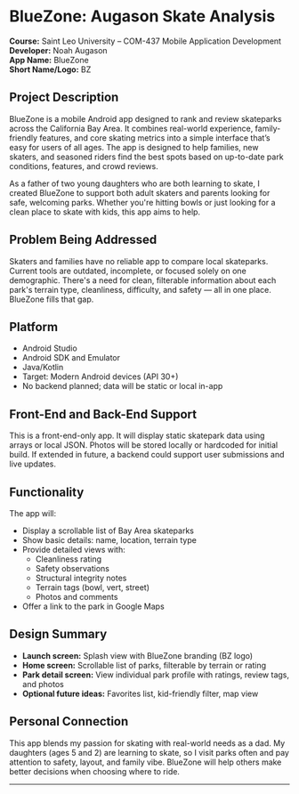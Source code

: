 # BlueZone: Augason Skate Analysis

**Course:** Saint Leo University – COM-437 Mobile Application Development  
**Developer:** Noah Augason  
**App Name:** BlueZone  
**Short Name/Logo:** BZ  

## Project Description

BlueZone is a mobile Android app designed to rank and review skateparks across the California Bay Area. It combines real-world experience, family-friendly features, and core skating metrics into a simple interface that’s easy for users of all ages. The app is designed to help families, new skaters, and seasoned riders find the best spots based on up-to-date park conditions, features, and crowd reviews.

As a father of two young daughters who are both learning to skate, I created BlueZone to support both adult skaters and parents looking for safe, welcoming parks. Whether you're hitting bowls or just looking for a clean place to skate with kids, this app aims to help.

## Problem Being Addressed

Skaters and families have no reliable app to compare local skateparks. Current tools are outdated, incomplete, or focused solely on one demographic. There's a need for clean, filterable information about each park's terrain type, cleanliness, difficulty, and safety — all in one place. BlueZone fills that gap.

## Platform

- Android Studio
- Android SDK and Emulator
- Java/Kotlin
- Target: Modern Android devices (API 30+)
- No backend planned; data will be static or local in-app

## Front-End and Back-End Support

This is a front-end-only app. It will display static skatepark data using arrays or local JSON. Photos will be stored locally or hardcoded for initial build. If extended in future, a backend could support user submissions and live updates.

## Functionality

The app will:
- Display a scrollable list of Bay Area skateparks
- Show basic details: name, location, terrain type
- Provide detailed views with:
  - Cleanliness rating
  - Safety observations
  - Structural integrity notes
  - Terrain tags (bowl, vert, street)
  - Photos and comments
- Offer a link to the park in Google Maps

## Design Summary

- **Launch screen:** Splash view with BlueZone branding (BZ logo)
- **Home screen:** Scrollable list of parks, filterable by terrain or rating
- **Park detail screen:** View individual park profile with ratings, review tags, and photos
- **Optional future ideas:** Favorites list, kid-friendly filter, map view

## Personal Connection

This app blends my passion for skating with real-world needs as a dad. My daughters (ages 5 and 2) are learning to skate, so I visit parks often and pay attention to safety, layout, and family vibe. BlueZone will help others make better decisions when choosing where to ride.

---
